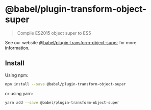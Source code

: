# @babel/plugin-transform-object-super

> Compile ES2015 object super to ES5

See our website [@babel/plugin-transform-object-super](https://new.babeljs.io/docs/en/next/babel-plugin-transform-object-super.html) for more information.

## Install

Using npm:

```sh
npm install --save @babel/plugin-transform-object-super
```

or using yarn:

```sh
yarn add --save @babel/plugin-transform-object-super
```
